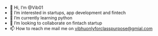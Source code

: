- 👋 Hi, I’m @Vib01
- 👀 I’m interested in startups, app development and fintech
- 🌱 I’m currently learning python
- 💞️ I’m looking to collaborate on fintach startup
- 📫 How to reach me mail me on vibhuonlyforclasspurpose@gmial.com

<!---
Vib01/Vib01 is a ✨ special ✨ repository because its `README.md` (this file) appears on your GitHub profile.
You can click the Preview link to take a look at your changes.
--->
